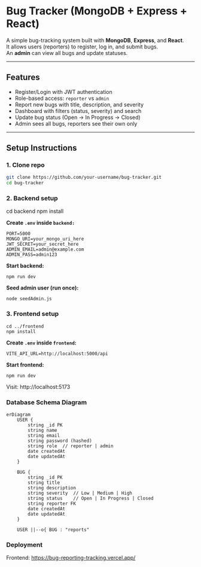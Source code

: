 # Bug Tracker (MongoDB + Express + React)

A simple bug-tracking system built with **MongoDB**, **Express**, and **React**.  
It allows users (reporters) to register, log in, and submit bugs.  
An **admin** can view all bugs and update statuses.

---

## Features

- Register/Login with JWT authentication
- Role-based access: `reporter` vs `admin`
- Report new bugs with title, description, and severity
- Dashboard with filters (status, severity) and search
- Update bug status (Open → In Progress → Closed)
- Admin sees all bugs, reporters see their own only

---

## Setup Instructions

### 1. Clone repo

```bash
git clone https://github.com/your-username/bug-tracker.git
cd bug-tracker
```

### 2. Backend setup

cd backend
npm install

**Create `.env` inside `backend:`**

```
PORT=5000
MONGO_URI=your_mongo_uri_here
JWT_SECRET=your_secret_here
ADMIN_EMAIL=admin@example.com
ADMIN_PASS=admin123
```

**Start backend:**

```
npm run dev
```

**Seed admin user (run once):**

```
node seedAdmin.js
```

### 3. Frontend setup

```
cd ../frontend
npm install
```

**Create `.env` inside `frontend`:**

```
VITE_API_URL=http://localhost:5000/api
```

**Start frontend:**

```
npm run dev
```

Visit: http://localhost:5173

### Database Schema Diagram

```
erDiagram
    USER {
        string _id PK
        string name
        string email
        string password (hashed)
        string role  // reporter | admin
        date createdAt
        date updatedAt
    }

    BUG {
        string _id PK
        string title
        string description
        string severity  // Low | Medium | High
        string status    // Open | In Progress | Closed
        string reporter FK
        date createdAt
        date updatedAt
    }

    USER ||--o{ BUG : "reports"
```

### Deployment

Frontend: https://bug-reporting-tracking.vercel.app/
